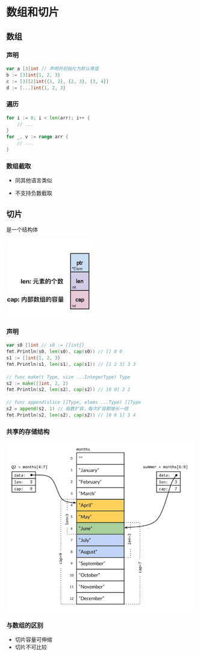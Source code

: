 # 数组和切片

## 数组

### 声明

```go
var a [3]int // 声明并初始化为默认零值
b := [3]int{1, 2, 3}
c := [3][2]int{{1, 2}, {2, 3}, {3, 4}}
d := [...]int{1, 2, 3}
```

### 遍历

```go
for i := 0; i < len(arr); i++ {
	// ...
}
for _, v := range arr {
	// ...
}
```

### 数组截取

- 同其他语言类似

- 不支持负数截取

## 切片

是一个结构体

![切片](../img/20.png)

### 声明

```go
var s0 []int // s0 := []int{}
fmt.Println(s0, len(s0), cap(s0)) // [] 0 0
s1 := []int{1, 2, 3}
fmt.Println(s1, len(s1), cap(s1)) // [1 2 3] 3 3

// func make(t Type, size ...IntegerType) Type
s2 := make([]int, 2, 2)
fmt.Println(s2, len(s2), cap(s2)) // [0 0] 2 2

// func append(slice []Type, elems ...Type) []Type
s2 = append(s2, 1) // 指数扩容，每次扩容都增长一倍
fmt.Println(s2, len(s2), cap(s2)) // [0 0 1] 3 4
```

### 共享的存储结构

<img src="../img/21.png" alt="切片" style="zoom: 67%;" />

### 与数组的区别

- 切片容量可伸缩
- 切片不可比较